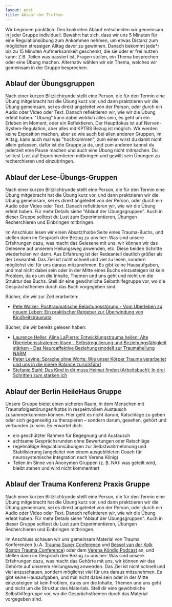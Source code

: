 ```yaml
---
layout: post
title: Ablauf der Treffen
---
```


Wir beginnen pünktlich. Den konkreten Ablauf entscheiden wir gemeinsam in jeder Gruppe individuell. Bewährt hat sich, dass wir uns 5 Minuten für eine Regulationsübung zum Ankommen nehmen, um etwas Distanz zum möglichen stressigen Alltag davor zu gewinnen. Danach bekommt jede*r bis zu 15 Minuten Aufmerksamkeit geschenkt, die sie oder er frei nutzen kann: Z.B. Teilen was passiert ist, Fragen stellen, ein Thema besprechen oder eine Übung machen. Alternativ wählen wir ein Thema, welches wir gemeinsam in der Gruppe besprechen.

## Ablauf der Übungsgruppen
Nach einer kurzen Blitzlichtrunde stellt eine Person, die für den Termin eine Übung mitgebracht hat die Übung kurz vor, und dann praktzieren wir die Übung gemeinsam, sei es direkt angeleitet von der Person, oder durch ein Audio oder Video oder Text. Danach reflektieren wir, wie wir die Übung erlebt haben. "Übung" kann dabei wirklich alles sein, es geht um ein Erleben im Moment, oder ein Reflektieren. Der Hauptfokus ist auf Nerven-System-Regulation, aber alles mit KPTBS Bezug ist möglich. Wir werden keine Exposition machen, aber so wie auch bei allen anderen Gruppen, im Alltag, kann auch mal was "hochkommen", zum einen wirst du damit nicht allein gelassen, dafür ist die Gruppe ja da, und zum anderen kannst du jederzeit eine Pause machen und auch eine Übung nicht mitmachen. Du solltest Lust auf Experimentieren mitbringen und gewillt sein Übungen zu recherchieren und einzubringen. 

## Ablauf der Lese-Übungs-Gruppen
Nach einer kurzen Blitzlichtrunde stellt eine Person, die für den Termin eine Übung mitgebracht hat die Übung kurz vor, und dann praktzieren wir die Übung gemeinsam, sei es direkt angeleitet von der Person, oder durch ein Audio oder Video oder Text. Danach reflektieren wir, wie wir die Übung erlebt haben. Für mehr Details siehe "Ablauf der Übungsgruppen". Auch in dieser Gruppe solltest du Lust zum Experimentieren, Übungen Recherchieren und Einbringen mitbringen.

Im Anschluss lesen wir einen Absatz/halbe Seite eines Trauma-Buchs, und stellen dann im Gespräch den Bezug zu uns her: Was sind unsere Erfahrungen dazu, was macht das Gelesene mit uns, wir können wir das Gelesene auf unserem Heilungsweg anwenden, etc. Diese beiden Schritte wiederholen wir dann. Aus Erfahrung ist der Redeanteil deutlich größer als der Leseanteil. Das Ziel ist nicht schnell und viel zu lesen, sondern möglichst viel für uns daraus mitzunehmen. Es gibt keine Hausaufgaben, und mal nicht dabei sein oder in der Mitte eines Buchs einzusteigen ist kein Problem, da es um die Inhalte, Themen und uns geht und nicht um die Struktur des Buchs. Stell dir eine gewöhnliche Selbsthilfegruppe vor, wo die Gesprächsthemen durch das Buch vorgegeben sind.

Bücher, die wir zur Zeit erarbeiten:

- [Pete Walker: Posttraumatische Belastungsstörung - Vom Überleben zu neuem Leben: Ein praktischer Ratgeber zur Überwindung von Kindheitstraumata](https://www.amazon.de/dp/3962570756/)

Bücher, die wir bereits gelesen haben:

- [Laurence Heller, Aline LaPierre: Entwicklungstrauma heilen: Alte Überlebensstrategien lösen - Selbstregulierung und Beziehungsfähigkeit stärken - Das Neuroaffektive Beziehungsmodell zur Traumaheilung NARM](https://www.amazon.de/dp/3466309220/)
- [Peter Levine: Sprache ohne Worte: Wie unser Körper Trauma verarbeitet und uns in die innere Balance zurückführt](https://www.amazon.de/dp/3466309182/)
- [Stefanie Stahl: Das Kind in dir muss Heimat finden (Arbeitsbuch): In drei Schritten zum starken Ich](https://www.amazon.de/Das-Kind-muss-Heimat-finden/dp/3424631434)


## Ablauf der Berlin HeileHaus Gruppe

Unsere Gruppe bietet einen sicheren Raum, in dem Menschen mit Traumafolgestörungen/kptbs in respektvollem Austausch zusammenkommen können. Hier geht es nicht darum, Ratschläge zu geben oder sich gegenseitig zu therapieren – sondern darum, gesehen, gehört und verbunden zu sein. Es erwartet dich:
- ein geschützter Rahmen für Begegnung und Austausch
- achtsame Gesprächsrunden ohne Bewertungen oder Ratschläge
- regelmäßige Regulationsübungen zur Selbstwahrnehmung und Stabilisierung (angeleitet von einem ausgebildeten Coach für neurosystemische Integration nach Verena König)
- Teilen im Sinne von Anonymen Gruppen (z. B. NA): was geteilt wird, bleibt stehen und wird nicht kommentiert

## Ablauf der Trauma Konferenz Praxis Gruppe
Nach einer kurzen Blitzlichtrunde stellt eine Person, die für den Termin eine Übung mitgebracht hat die Übung kurz vor, und dann praktzieren wir die Übung gemeinsam, sei es direkt angeleitet von der Person, oder durch ein Audio oder Video oder Text. Danach reflektieren wir, wie wir die Übung erlebt haben. Für mehr Details siehe "Ablauf der Übungsgruppen". Auch in dieser Gruppe solltest du Lust zum Experimentieren, Übungen Recherchieren und Einbringen mitbringen. 

Im Anschluss schauen wir uns gemeinsam Material von Trauma Konferenzen (u.A. [Trauma Super Conference](https://www.consciouslife.com/conferences/tsc-5) und [Bessel van der Kolk Boston Trauma Conference](https://traumaresearchfoundation.org/lp/36th-annual-boston-trauma-conference/)) oder dem [Verena Köndig Podcast](https://www.verenakoenig.de/blog-und-podcast/alle-folgen/) an, und stellen dann im Gespräch den Bezug zu uns her: Was sind unsere Erfahrungen dazu, was macht das Gehörte mit uns, wir können wir das Gehörte auf unserem Heilungsweg anwenden. Das Ziel ist nicht schnell und viel anzuschauen, sondern möglichst viel für uns daraus mitzunehmen. Es gibt keine Hausaufgaben, und mal nicht dabei sein oder in der Mitte einzusteigen ist kein Problem, da es um die Inhalte, Themen und uns geht und nicht um die Struktur des Materials. Stell dir eine gewöhnliche Selbsthilfegruppe vor, wo die Gesprächsthemen durch das Material vorgegeben sind.
